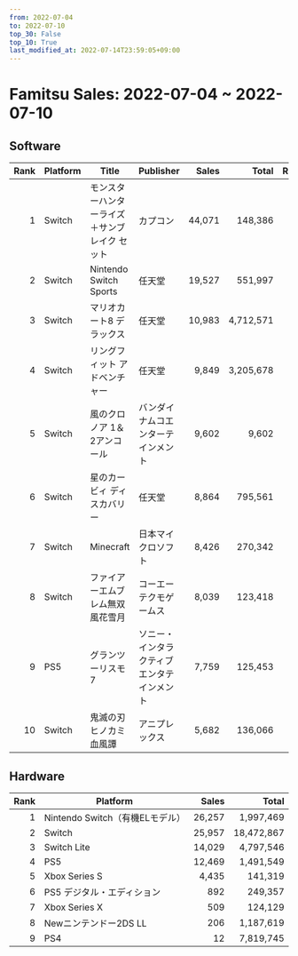 ```yaml
---
from: 2022-07-04
to: 2022-07-10
top_30: False
top_10: True
last_modified_at: 2022-07-14T23:59:05+09:00
---
```

# Famitsu Sales: 2022-07-04 ~ 2022-07-10
## Software
| Rank | Platform | Title | Publisher | Sales | Total | Rate | New |
| -: | -- | -- | -- | -: | -: | -: | -- |
| 1 | Switch | モンスターハンターライズ＋サンブレイク セット | カプコン | 44,071 | 148,386 |  |  |
| 2 | Switch | Nintendo Switch Sports | 任天堂 | 19,527 | 551,997 |  |  |
| 3 | Switch | マリオカート8 デラックス | 任天堂 | 10,983 | 4,712,571 |  |  |
| 4 | Switch | リングフィット アドベンチャー | 任天堂 | 9,849 | 3,205,678 |  |  |
| 5 | Switch | 風のクロノア 1＆2アンコール | バンダイナムコエンターテインメント | 9,602 | 9,602 |  | **New** |
| 6 | Switch | 星のカービィ ディスカバリー | 任天堂 | 8,864 | 795,561 |  |  |
| 7 | Switch | Minecraft | 日本マイクロソフト | 8,426 | 270,342 |  |  |
| 8 | Switch | ファイアーエムブレム無双 風花雪月 | コーエーテクモゲームス | 8,039 | 123,418 |  |  |
| 9 | PS5 | グランツーリスモ7 | ソニー・インタラクティブエンタテインメント | 7,759 | 125,453 |  |  |
| 10 | Switch | 鬼滅の刃 ヒノカミ血風譚 | アニプレックス | 5,682 | 136,066 |  |  |

## Hardware
| Rank | Platform | Sales | Total |
| -: | -- | -: | -: |
| 1 | Nintendo Switch（有機ELモデル） | 26,257 | 1,997,469 |
| 2 | Switch | 25,957 | 18,472,867 |
| 3 | Switch Lite | 14,029 | 4,797,546 |
| 4 | PS5 | 12,469 | 1,491,549 |
| 5 | Xbox Series S | 4,435 | 141,319 |
| 6 | PS5 デジタル・エディション | 892 | 249,357 |
| 7 | Xbox Series X | 509 | 124,129 |
| 8 | Newニンテンドー2DS LL | 206 | 1,187,619 |
| 9 | PS4 | 12 | 7,819,745 |